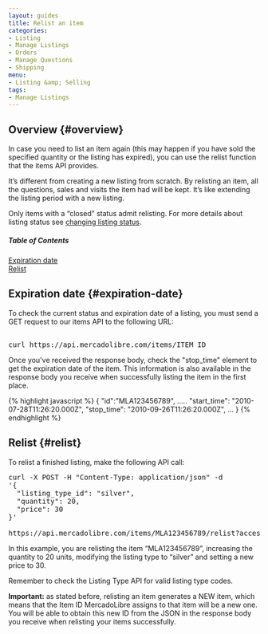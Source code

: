 ```yaml
---
layout: guides
title: Relist an item
categories: 
- Listing
- Manage Listings
- Orders
- Manage Questions
- Shipping
menu: 
- Listing &amp; Selling
tags: 
- Manage Listings
---
```


## Overview {#overview}


In case you need to list an item again (this may happen if you have sold the specified quantity or the listing has expired), you can use the relist function that the items API provides.

It’s different from creating a new listing from scratch. By relisting an item, all the questions, sales and visits the item had will be kept. It’s like extending the listing period with a new listing.

Only items with a “closed” status admit relisting. For more details about listing status see [changing listing status](/modify-listing/#changing-status).

<div class="contents">
  <h5>Table of Contents</h5>
  <dl>
    <dt><a href="javascript:void(0)" onClick="goToByScroll('expiration-date')">Expiration date </a></dt>
    <dt><a href="javascript:void(0)" onClick="goToByScroll('relist')">Relist</a></dt>
  </dl>
</div>


## Expiration date {#expiration-date}

To check the current status and expiration date of a listing, you must send a GET request to our items API to the following URL:

<pre class="terminal"> 
curl https://api.mercadolibre.com/items/ITEM_ID
</pre>

Once you've received the response body, check the "stop_time" element to get the expiration date of the item. This information is also available in the response body you receive when successfully listing the item in the first place.


{% highlight javascript %}
{
  "id":"MLA123456789",
  .....
  "start_time": "2010-07-28T11:26:20.000Z",
  "stop_time": "2010-09-26T11:26:20.000Z",
  ...
}
{% endhighlight %}

## Relist {#relist}

To relist a finished listing, make the following API call:

<pre class="terminal">
curl -X POST -H "Content-Type: application/json" -d
'{
  "listing_type_id": "silver",
  "quantity": 20,
  "price": 30
}'

https://api.mercadolibre.com/items/MLA123456789/relist?access_token=$ACCESS_TOKEN
</pre>
In this example, you are relisting the item “MLA123456789”, increasing the quantity to 20 units, modifying the listing type to “silver” and setting a new price to 30.

Remember to check the Listing Type API for valid listing type codes.

**Important:** as stated before, relisting an item generates a NEW item, which means that the Item ID MercadoLibre assigns to that item will be a new one. You will be able to obtain this new ID from the JSON in the response body you receive when relisting your items successfully.
